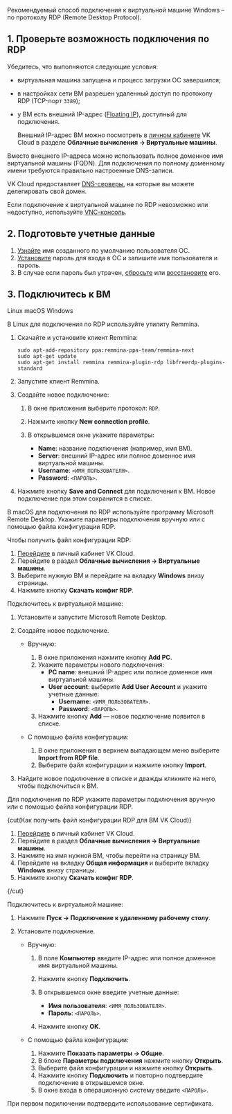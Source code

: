 Рекомендуемый способ подключения к виртуальной машине Windows – по протоколу RDP (Remote Desktop Protocol).

## 1. Проверьте возможность подключения по RDP

Убедитесь, что выполняются следующие условия:

- виртуальная машина запущена и процесс загрузки ОС завершился;
- в настройках сети ВМ разрешен удаленный доступ по протоколу RDP (TCP-порт `3389`);
- у ВМ есть внешний IP-адрес ([Floating IP](/ru/networks/vnet/concepts/ips-and-inet#floating-ip)), доступный для подключения.

   <info>

   Внешний IP-адрес ВМ можно посмотреть в [личном кабинете](https://msk.cloud.vk.com/app/) VK Cloud в разделе **Облачные вычисления → Виртуальные машины**.

   </info>

Вместо внешнего IP-адреса можно использовать полное доменное имя виртуальной машины (FQDN). Для подключения по полному доменному имени требуются правильно настроенные DNS-записи.

<info>

VK Cloud предоставляет [DNS-серверы](/ru/networks/dns/publicdns), на которые вы можете делегировать свой домен.

</info>

Если подключение к виртуальной машине по RDP невозможно или недоступно, используйте [VNC-консоль](../../vm-console#vnc_konsol).

## 2. Подготовьте учетные данные

1. [Узнайте](../../../../concepts/oper-system#default_account) имя созданного по умолчанию пользователя ОС.
1. [Установите](../../vm-manage#password) пароль для входа в ОС и запишите имя пользователя и пароль.
1. В случае если пароль был утрачен, [сбросьте](../../vm-manage#ustanovka_i_izmenenie_parolya) или [восстановите](../../vm-manage#vosstanovlenie_parolya) его.

## 3. Подключитесь к ВМ

<tabs>
<tablist>
<tab>Linux</tab>
<tab>macOS</tab>
<tab>Windows</tab>
</tablist>
<tabpanel>

В Linux для подключения по RDP используйте утилиту Remmina.

1. Скачайте и установите клиент Remmina:

   ```console
   sudo apt-add-repository ppa:remmina-ppa-team/remmina-next
   sudo apt-get update
   sudo apt-get install remmina remmina-plugin-rdp libfreerdp-plugins-standard
   ```

2. Запустите клиент Remmina.
3. Создайте новое подключение:

   1. В окне приложения выберите протокол: `RDP`.
   2. Нажмите кнопку **New connection profile**.
   3. В открывшемся окне укажите параметры:

      - **Name**: название подключения (например, имя ВМ).
      - **Server**: внешний IP-адрес или полное доменное имя виртуальной машины.
      - **Username**: `<ИМЯ_ПОЛЬЗОВАТЕЛЯ>`.
      - **Password**: `<ПАРОЛЬ>`.

4. Нажмите кнопку **Save and Connect** для подключения к ВМ. Новое подключение при этом сохранится в списке.

</tabpanel>
<tabpanel>

В macOS для подключения по RDP используйте программу Microsoft Remote Desktop. Укажите параметры подключения вручную или с помощью файла конфигурации RDP.

Чтобы получить файл конфигурации RDP:

1. [Перейдите](https://msk.cloud.vk.com/app/) в личный кабинет VK Cloud.
2. Перейдите в раздел **Облачные вычисления → Виртуальные машины**.
3. Выберите нужную ВМ и перейдите на вкладку **Windows** внизу страницы.
4. Нажмите кнопку **Скачать конфиг RDP**.

Подключитесь к виртуальной машине:

1. Установите и запустите Microsoft Remote Desktop.
2. Создайте новое подключение.

   - Вручную:

      1. В окне приложения нажмите кнопку **Add PC**.
      2. Укажите параметры нового подключения:
         - **PC name**: внешний IP-адрес или полное доменное имя виртуальной машины.
         - **User account**: выберите **Add User Account** и укажите учетные данные:
            - **Username**: `<ИМЯ_ПОЛЬЗОВАТЕЛЯ>`.
            - **Password**: `<ПАРОЛЬ>`.
      3. Нажмите кнопку **Add** — новое подключение появится в списке.

   - С помощью файла конфигурации:

      1. В окне приложения в верхнем выпадающем меню выберите **Import from RDP file**.
      2. Выберите файл конфигурации и нажмите кнопку **Import**.

3. Найдите новое подключение в списке и дважды кликните на него, чтобы подключиться к ВМ.

</tabpanel>
<tabpanel>

Для подключения по RDP укажите параметры подключения вручную или с помощью файла конфигурации RDP.

{cut(Как получить файл конфигурации RDP для ВМ VK Cloud)}

1. [Перейдите](https://msk.cloud.vk.com/app/) в личный кабинет VK Cloud.
2. Перейдите в раздел **Облачные вычисления → Виртуальные машины**.
3. Нажмите на имя нужной ВМ, чтобы перейти на страницу ВМ.
3. Перейдите на вкладку **Общая информация** и выберите вкладку **Windows** внизу страницы.
4. Нажмите кнопку **Скачать конфиг RDP**.

{/cut}

Подключитесь к виртуальной машине:

1. Нажмите **Пуск → Подключение к удаленному рабочему столу**.
2. Установите подключение.

   - Вручную:

      1. В поле **Компьютер** введите IP-адрес или полное доменное имя виртуальной машины.
      2. Нажмите кнопку **Подключить**.
      3. В открывшемся окне введите учетные данные:

         - **Имя пользователя**: `<ИМЯ_ПОЛЬЗОВАТЕЛЯ>`.
         - **Пароль**: `<ПАРОЛЬ>`.

      4. Нажмите кнопку **ОК**.

   - С помощью файла конфигурации:

      1. Нажмите **Показать параметры → Общие**.
      2. В блоке **Параметры подключения** нажмите кнопку **Открыть**.
      3. Выберите файл конфигурации и нажмите кнопку **Открыть**.
      4. Нажмите кнопку **Подключить** и повторно подтвердите подключение в открывшемся окне.
      5. В окне входа в операционную систему введите `<ПАРОЛЬ>`.

</tabpanel>
</tabs>

<info>

При первом подключении подтвердите использование сертификата.

</info>
